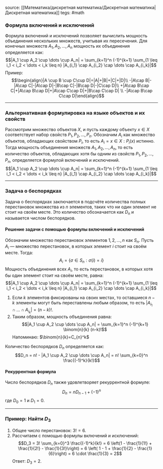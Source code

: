 source:  [[Математика/дискретная математика/Дискретная математика|Дискретная математика]]
tegs: #math 
### **Формула включений и исключений**

Формула включений и исключений позволяет вычислить мощность объединения нескольких множеств, учитывая их пересечения. Для конечных множеств $A_1, A_2, \dots, A_n$ мощность их объединения определяется как: $$|A_1 \cup A_2 \cup \dots \cup A_n| = \sum_{k=1}^n (-1)^{k+1} \sum_{1 \leq i_1 < i_2 < \dots < i_k \leq n} |A_{i_1} \cap A_{i_2} \cap \dots \cap A_{i_k}|$$
Пример: $$\begin{align}|A \cup B \cup C\cup D|=|A|+|B|+|C|+|D|\\
-|A\cap B|-|A\cap C|-|A\cap D|-|B\cap C|-|B\cap D|-|C\cap D|\\
+|A\cap B\cap C|+|A\cap B\cap D|+|A\cap C\cap D|+|B\cap C\cap D| \\
-|A\cap B\cap C\cap D|\end{align}$$

---

### **Альтернативная формулировка на языке объектов и их свойств**

Рассмотрим множество объектов $X$, и пусть каждому объекту $x \in X$ соответствует набор свойств $P_1, P_2, \dots, P_n$. Обозначим $A_i$ как множество объектов, обладающих свойством $P_i$, то есть $A_i = {x \in X : P_i(x) \text{ истинно}}$. Тогда мощность объединения множеств $A_1, A_2, \dots, A_n$, то есть количество объектов, обладающих хотя бы одним из свойств $P_1, P_2, \dots, P_n$, определяется формулой включений и исключений. $$|A_1 \cup A_2 \cup \dots \cup A_n| = \sum_{k=1}^n (-1)^{k+1} \sum_{1 \leq i_1 < i_2 < \dots < i_k \leq n} |A_{i_1} \cap A_{i_2} \cap \dots \cap A_{i_k}|$$

---

### **Задача о беспорядках**

Задача о беспорядках заключается в подсчёте количества полных перестановок множества из $n$ элементов, таких что ни один элемент не стоит на своём месте. Это количество обозначается как $D_n$ и называется числом беспорядков.

#### **Решение задачи с помощью формулы включений и исключений**

Обозначим множество перестановок элементов ${1, 2, \dots, n}$ как $S_n$. Пусть $A_i$ — множество перестановок, в которых элемент $i$ стоит на своём месте. Тогда: $$A_i = \{\sigma \in S_n : \sigma(i) = i\}$$Мощность объединения всех $A_i$, то есть перестановок, в которых хотя бы один элемент стоит на своём месте, равна: $$|A_1 \cup A_2 \cup \dots \cup A_n| = \sum_{k=1}^n (-1)^{k+1} \sum_{1 \leq i_1 < i_2 < \dots < i_k \leq n} |A_{i_1} \cap A_{i_2} \cap \dots \cap A_{i_k}|$$
1. Если $k$ элементов фиксированы на своих местах, то оставшиеся $n - k$ элементы могут быть переставлены любым образом, то есть $|A_{i_1} \cap \dots \cap A_{i_k}| = (n-k)!$.
2. Таким образом, мощность объединения равна: $$|A_1 \cup A_2 \cup \dots \cup A_n| = \sum_{k=1}^n (-1)^{k+1} \binom{n}{k} (n-k)!$$Напоминаю: $\binom{n}{k}=C_{n}^k$

Количество беспорядков $D_n$ определяется как: $$D_n = n! - |A_1 \cup A_2 \cup \dots \cup A_n| = n! \sum_{k=0}^n \frac{(-1)^k}{k!}$$
#### **Рекуррентная формула**

Число беспорядков $D_n$ также удовлетворяет рекуррентной формуле: $$D_n = n D_{n-1} + (-1)^n$$где $D_0 = 1$ и $D_1 = 0$.

---

### **Пример: Найти $D_3$**

1. Общее число перестановок: $3! = 6$.
2. Рассчитаем с помощью формулы включений и исключений: $$D_3 = 3! \sum_{k=0}^3 \frac{(-1)^k}{k!} = 6 \left(1 - \frac{1}{1!} + \frac{1}{2!} - \frac{1}{3!}\right) = 6 \left( 1 - 1 + \frac{1}{2} - \frac{1}{6}\right) = 6 \cdot \frac{1}{3} = 2$$
Ответ: $D_3 = 2$.